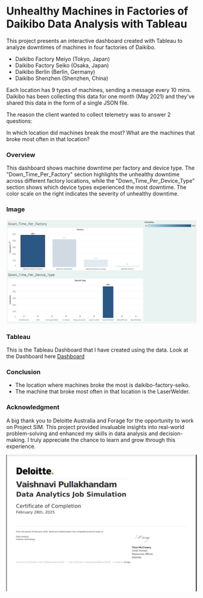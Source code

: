 # Unhealthy Machines in Factories of Daikibo Data Analysis with Tableau

This project presents an interactive dashboard created with Tableau to analyze downtimes of machines in four factories of Daikibo.

- Daikibo Factory Meiyo (Tokyo, Japan)
- Daikibo Factory Seiko (Osaka, Japan)
- Daikibo Berlin (Berlin, Germany)
- Daikibo Shenzhen (Shenzhen, China)

Each location has 9 types of machines, sending a message every 10 mins. Daikibo has been collecting this data for one month (May 2021) and they've shared this data in the form of a single JSON file.

The reason the client wanted to collect telemetry was to answer 2 questions:

In which location did machines break the most?
What are the machines that broke most often in that location?

### Overview

This dashboard shows machine downtime per factory and device type. The "Down_Time_Per_Factory" section highlights the unhealthy downtime across different factory locations, while the "Down_Time_Per_Device_Type" section shows which device types experienced the most downtime. The color scale on the right indicates the severity of unhealthy downtime.

### Image

<img src="Image/Dashboard.png"/>

### Tableau

This is the Tableau Dashboard that I have created using the data. Look at the Dashboard here [Dashboard](https://public.tableau.com/app/profile/vaishnavi.pullakhandam/viz/Deloitte_JobSim/Dashboard?publish=yes)

### Conclusion

- The location where machines broke the most is daikibo-factory-seiko.
- The machine that broke most often in that location is the LaserWelder.

### Acknowledgment

A big thank you to Deloitte Australia and Forage for the opportunity to work on Project SIM. This project provided invaluable insights into real-world problem-solving and enhanced my skills in data analysis and decision-making. I truly appreciate the chance to learn and grow through this experience.

<img src="Image/Certificate_JobSim.png"/>
